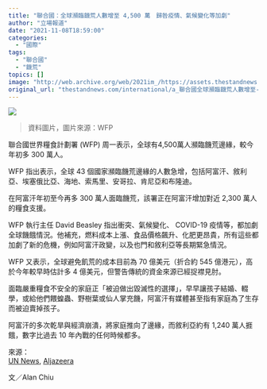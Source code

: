 ```yaml
---
title: "聯合國：全球瀕臨饑荒人數增至 4,500 萬　歸咎疫情、氣候變化等加劇"
author: "立場報道"
date: "2021-11-08T18:59:00"
categories:
  - "國際"
tags:
  - "聯合國"
  - "饑荒"
topics: []
image: "http://web.archive.org/web/2021im_/https://assets.thestandnews.com/media/photos/Layer_0_3OJaQ2b.png"
original_url: "thestandnews.com/international/a_聯合國全球瀕臨饑荒人數增至-4500-萬-歸咎疫情氣候變化等加劇"
---
```

![](http://web.archive.org/web/2021im_/https://assets.thestandnews.com/media/photos/Layer_0_3OJaQ2b.png)
> 資料圖片，圖片來源：WFP

聯合國世界糧食計劃署 (WFP) 周一表示，全球有4,500萬人瀕臨饑荒邊緣，較今年初多 300 萬人。

WFP 指出表示，全球 43 個國家瀕臨饑荒邊緣的人數急增，包括阿富汗、敘利亞、埃塞俄比亞、海地、索馬里、安哥拉、肯尼亞和布隆迪。

在阿富汗年初至今再多 300 萬人面臨饑荒，該署正在阿富汗增加對近 2,300 萬人的糧食支援。

WFP 執行主任 David Beasley 指出衝突、氣候變化、 COVID-19 疫情等，都加劇全球饑餓情況。他補充，燃料成本上漲、食品價格飆升、化肥更昂貴，所有這些都加劇了新的危機，例如阿富汗政變，以及也門和敘利亞等長期緊急情況。

WFP 又表示，全球避免飢荒的成本目前為 70 億美元（折合約 545 億港元），高於今年較早時估計多 4 億美元，但警告傳統的資金來源已經捉襟見肘。

面臨嚴重糧食不安全的家庭正「被迫做出毀滅性的選擇」，早早讓孩子結婚、輟學，或給他們餵蝗蟲、野樹葉或仙人掌充饑，阿富汗有媒體甚至指有家庭為了生存而被迫賣掉孩子。

阿富汗的多次乾旱與經濟崩潰，將家庭推向了邊緣，而敘利亞約有 1,240 萬人捱餓，數字比過去 10 年內戰的任何時候都多。

來源：  
[UN News](http://web.archive.org/web/20211229132318/https://news.un.org/en/story/2021/11/1105142), [Aljazeera](http://web.archive.org/web/20211229132318/https://www.aljazeera.com/news/2021/11/8/un-warns-of-sharp-rise-in-number-of-people-facing-famine)

文／Alan Chiu